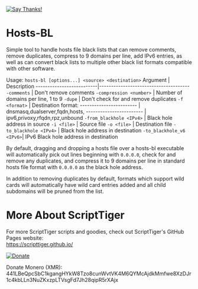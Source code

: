[![Say Thanks!](https://img.shields.io/badge/Say%20Thanks-!-1EAEDB.svg)](https://saythanks.io/to/thescripttiger%40gmail.com)

# Hosts-BL  
Simple tool to handle hosts file black lists that can remove comments, remove duplicates, compress to 9 domains per line, add IPv6 entries, as well as can convert black lists to multiple other black list formats compatible with other software.

Usage: `hosts-bl [options...] <source> <destination>`
 Argument                 | Description
--------------------------|--------------------------------------
 `-comments`              | Don't remove comments
 `-compression <number>`  | Number of domains per line, 1 to 9
 `-dupe`                  | Don't check for and remove duplicates
 `-f <format>`            | Destination format:
 ------------------------ | dnsmasq,dualserver,fqdn,hosts,
 ------------------------ | ipv6,privoxy,rfqdn,rpz,unbound
 `-from_blackhole <IPv4>` | Black hole address in source
 `-i <file>`              | Source file
 `-o <file>`              | Destination file
 `-to_blackhole <IPv4>`   | Black hole address in destination
 `-to_blackhole_v6 <IPv6>`| IPv6 Black hole address in destination

By default, dragging and dropping a hosts file over a hosts-bl executable will automatically pick out lines beginning with `0.0.0.0`, check for and remove any duplicates, and compress it to 9 domains per line in standard hosts file format with `0.0.0.0` as the black hole address.

In addition to removing duplicates by default, formats which support wild cards will automatically have wild card entries added and all child subdomains will be pruned from the list.

# More About ScriptTiger

For more ScriptTiger scripts and goodies, check out ScriptTiger's GitHub Pages website:  
https://scripttiger.github.io/

[![Donate](https://www.paypalobjects.com/en_US/i/btn/btn_donateCC_LG.gif)](https://www.paypal.com/cgi-bin/webscr?cmd=_s-xclick&hosted_button_id=MZ4FH4G5XHGZ4)

Donate Monero (XMR): 441LBeQpcSbC1kgangHYkW8Tzo8cunWvtVK4M6QYMcAjdkMmfwe8XzDJr1c4kbLLn3NuZKxzpLTVsgFd7Jh28qipR5rXAjx
